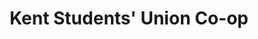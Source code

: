 ---
title: "Kent Students' Union Co-op"
url: /canterbury/kent-students-union-co-op/
shop: convenience
---